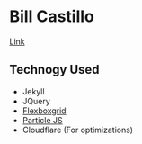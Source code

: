 # Bill Castillo
[Link](https://billcastillo.me)

## Technogy Used
* Jekyll
* JQuery
* [Flexboxgrid](http://flexboxgrid.com)
* [Particle JS](https://github.com/VincentGarreau/particles.js/)
* Cloudflare (For optimizations)
